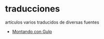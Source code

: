 # traducciones
artículos varios traducidos de diversas fuentes

* [Montando con Gulp](https://github.com/agamomo/traducciones/blob/master/montaje-con-gulp.md)
